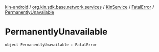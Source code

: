 [kin-android](../../../index.md) / [org.kin.sdk.base.network.services](../../index.md) / [KinService](../index.md) / [FatalError](index.md) / [PermanentlyUnavailable](./-permanently-unavailable.md)

# PermanentlyUnavailable

`object PermanentlyUnavailable : FatalError`